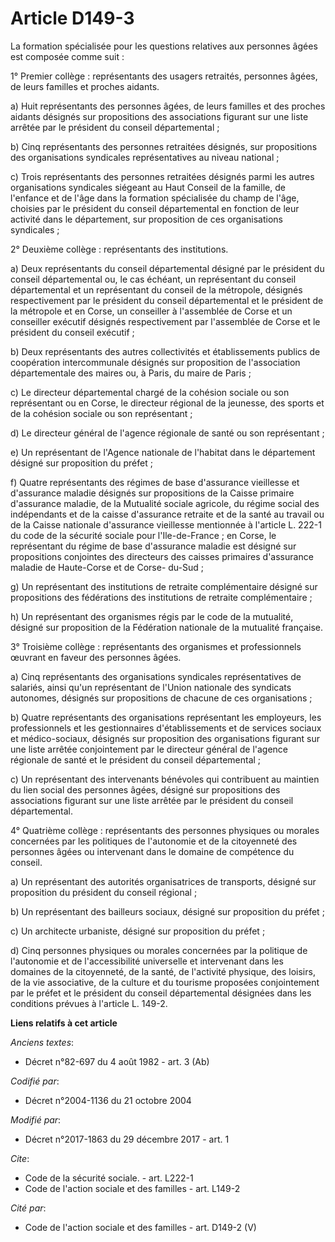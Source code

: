 # Article D149-3

La formation spécialisée pour les questions relatives aux personnes âgées est composée comme suit :

1° Premier collège : représentants des usagers retraités, personnes âgées, de leurs familles et proches aidants.

a) Huit représentants des personnes âgées, de leurs familles et des proches aidants désignés sur propositions des
associations figurant sur une liste arrêtée par le président du conseil départemental ;

b) Cinq représentants des personnes retraitées désignés, sur propositions des organisations syndicales représentatives au
niveau national ;

c) Trois représentants des personnes retraitées désignés parmi les autres organisations syndicales siégeant au Haut Conseil
de la famille, de l'enfance et de l'âge dans la formation spécialisée du champ de l'âge, choisies par le président du conseil
départemental en fonction de leur activité dans le département, sur proposition de ces organisations syndicales ;

2° Deuxième collège : représentants des institutions.

a) Deux représentants du conseil départemental désigné par le président du conseil départemental ou, le cas échéant, un
représentant du conseil départemental et un représentant du conseil de la métropole, désignés respectivement par le président
du conseil départemental et le président de la métropole et en Corse, un conseiller à l'assemblée de Corse et un conseiller
exécutif désignés respectivement par l'assemblée de Corse et le président du conseil exécutif ;

b) Deux représentants des autres collectivités et établissements publics de coopération intercommunale désignés sur
proposition de l'association départementale des maires ou, à Paris, du maire de Paris ;

c) Le directeur départemental chargé de la cohésion sociale ou son représentant ou en Corse, le directeur régional de la
jeunesse, des sports et de la cohésion sociale ou son représentant ;

d) Le directeur général de l'agence régionale de santé ou son représentant ;

e) Un représentant de l'Agence nationale de l'habitat dans le département désigné sur proposition du préfet ;

f) Quatre représentants des régimes de base d'assurance vieillesse et d'assurance maladie désignés sur propositions de la
Caisse primaire d'assurance maladie, de la Mutualité sociale agricole, du régime social des indépendants et de la caisse
d'assurance retraite et de la santé au travail ou de la Caisse nationale d'assurance vieillesse mentionnée à l'article L.
222-1 du code de la sécurité sociale pour l'Ile-de-France ; en Corse, le représentant du régime de base d'assurance maladie
est désigné sur propositions conjointes des directeurs des caisses primaires d'assurance maladie de Haute-Corse et de Corse-
du-Sud ;

g) Un représentant des institutions de retraite complémentaire désigné sur propositions des fédérations des institutions de
retraite complémentaire ;

h) Un représentant des organismes régis par le code de la mutualité, désigné sur proposition de la Fédération nationale de la
mutualité française.

3° Troisième collège : représentants des organismes et professionnels œuvrant en faveur des personnes âgées.

a) Cinq représentants des organisations syndicales représentatives de salariés, ainsi qu'un représentant de l'Union nationale
des syndicats autonomes, désignés sur propositions de chacune de ces organisations ;

b) Quatre représentants des organisations représentant les employeurs, les professionnels et les gestionnaires
d'établissements et de services sociaux et médico-sociaux, désignés sur proposition des organisations figurant sur une liste
arrêtée conjointement par le directeur général de l'agence régionale de santé et le président du conseil départemental ;

c) Un représentant des intervenants bénévoles qui contribuent au maintien du lien social des personnes âgées, désigné sur
propositions des associations figurant sur une liste arrêtée par le président du conseil départemental.

4° Quatrième collège : représentants des personnes physiques ou morales concernées par les politiques de l'autonomie et de la
citoyenneté des personnes âgées ou intervenant dans le domaine de compétence du conseil.

a) Un représentant des autorités organisatrices de transports, désigné sur proposition du président du conseil régional ;

b) Un représentant des bailleurs sociaux, désigné sur proposition du préfet ;

c) Un architecte urbaniste, désigné sur proposition du préfet ;

d) Cinq personnes physiques ou morales concernées par la politique de l'autonomie et de l'accessibilité universelle et
intervenant dans les domaines de la citoyenneté, de la santé, de l'activité physique, des loisirs, de la vie associative, de
la culture et du tourisme proposées conjointement par le préfet et le président du conseil départemental désignées dans les
conditions prévues à l'article L. 149-2.

**Liens relatifs à cet article**

_Anciens textes_:

  - Décret n°82-697 du 4 août 1982 - art. 3 (Ab)

_Codifié par_:

  - Décret n°2004-1136 du 21 octobre 2004

_Modifié par_:

  - Décret n°2017-1863 du 29 décembre 2017 - art. 1

_Cite_:

  - Code de la sécurité sociale. - art. L222-1
  - Code de l'action sociale et des familles - art. L149-2

_Cité par_:

  - Code de l'action sociale et des familles - art. D149-2 (V)
